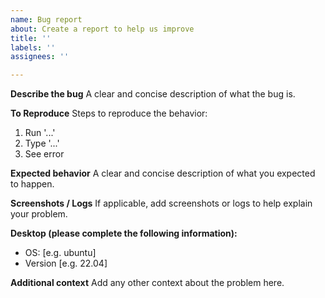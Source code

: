 ```yaml
---
name: Bug report
about: Create a report to help us improve
title: ''
labels: ''
assignees: ''

---
```


**Describe the bug**
A clear and concise description of what the bug is.

**To Reproduce**
Steps to reproduce the behavior:
1. Run '...'
2. Type '...'
3. See error

**Expected behavior**
A clear and concise description of what you expected to happen.

**Screenshots / Logs**
If applicable, add screenshots or logs to help explain your problem.

**Desktop (please complete the following information):**
 - OS: [e.g. ubuntu]
 - Version [e.g. 22.04]

**Additional context**
Add any other context about the problem here.

